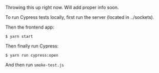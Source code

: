 Throwing this up right now. Will add proper info soon.

To run Cypress tests locally, first run the server (located in ../sockets).

Then the frontend app:
```shell
$ yarn start
```

Then finally run Cypress:
```shell
$ yarn run cypress:open
```

And then run `smoke-test.js`